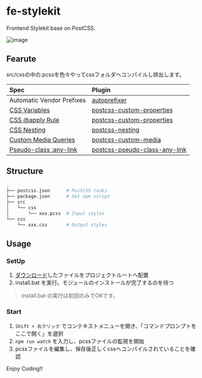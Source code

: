 fe-stylekit
===========

Frontend Stylekit base on PostCSS.

![image](https://raw.githubusercontent.com/pamlab/fe-stylekit/images/img_01.png)

## Fearute

src/cssの中の.pcssを色々やってcssフォルダへコンパイルし排出します。

| Spec | Plugin |
|:---|:---|
| Automatic Vendor Prefixes | [autoprefixer](https://github.com/postcss/autoprefixer) |
| [CSS Variables](https://www.w3.org/TR/css-variables/) | [postcss-custom-properties](https://github.com/postcss/postcss-custom-properties) |
| [CSS @apply Rule](http://tabatkins.github.io/specs/css-apply-rule/) | [postcss-custom-properties](https://github.com/postcss/postcss-custom-properties)  | 
| [CSS Nesting](http://tabatkins.github.io/specs/css-nesting/) | [postcss-nesting](https://github.com/jonathantneal/postcss-nesting) |
| [Custom Media Queries](https://www.w3.org/TR/2016/WD-mediaqueries-4-20160126/#custom-mq) | [postcss-custom-media](https://github.com/postcss/postcss-custom-media) |
| [Pseudo-class :any-link](https://drafts.csswg.org/selectors/#any-link-pseudo) | [postcss-pseudo-class-any-link](https://github.com/jonathantneal/postcss-pseudo-class-any-link) |


## Structure

```bash
.
├── postcss.json      # PostCSS tasks
├── package.json      # Set npm script
├── src
│   └── css
│       └── xxx.pcss  # Input styles
└── css
    └── xxx.css       # Output styles
```


## Usage

### SetUp

1. [ダウンロード](https://github.com/pamlab/fe-skeleton/releases)したファイルをプロジェクトルートへ配置
2. install.bat を実行。モジュールのインストールが完了するのを待つ

> install.bat の実行は初回のみでOKです。

### Start

1. `Shift + 右クリック` でコンテキストメニューを開き、「コマンドプロンプトをここで開く」を選択
2. `npm run watch` を入力し、pcssファイルの監視を開始
3. pcssファイルを編集し、保存後正しくcssへコンパイルされていることを確認


Enjoy Coding!!